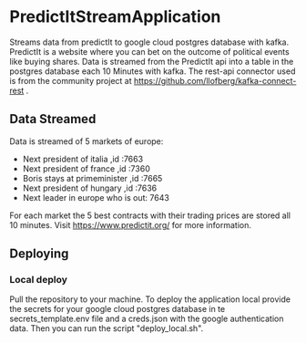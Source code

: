 # PredictItStreamApplication
Streams data from predictIt to google cloud postgres database with kafka. 
PredictIt is a website where you can bet on the outcome of political events like buying shares. 
Data is streamed from the PredictIt api into a table in the postgres database each 10 Minutes with kafka. The rest-api connector used is from the community project at 
https://github.com/llofberg/kafka-connect-rest . 

## Data Streamed

Data is streamed of 5 markets of europe:
  - Next president of italia ,id :7663
  - Next president of france ,id :7360
  - Boris stays at primeminister ,id :7665
  - Next president of hungary ,id :7636
  - Next leader in europe who is out: 7643

For each market the 5 best contracts with their trading prices are stored all 10 minutes. Visit 
https://www.predictit.org/ for more information. 

## Deploying

### Local deploy
Pull the repository to your machine.
To deploy the application local provide the secrets for your google cloud postgres database in te secrets_template.env file and a creds.json with the google authentication data.
Then you can run the script "deploy_local.sh".


